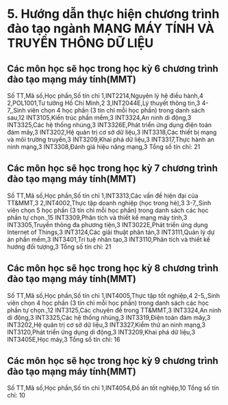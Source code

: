 # 5. Hướng dẫn thực hiện chương trình đào tạo ngành MẠNG MÁY TÍNH VÀ TRUYỀN THÔNG DỮ LIỆU
## Các môn học sẽ học trong học kỳ 6 chương trình đào tạo mạng máy tính(MMT)
Số TT,Mã số,Học phần,Số tín chỉ
1,INT2214,Nguyên lý hệ điều hành,4
2,POL1001,Tư tưởng Hồ Chí Minh,2
3,INT2044E,Lý thuyết thông tin,3
4-7,,Sinh viên chọn 4 học phần (3 tín chỉ mỗi học phần) trong danh sách sau,12
INT3105,Kiến trúc phần mềm,3
INT3324,An ninh di động,3
INT3325,Các hệ thống nhúng,3
INT3326E,Phát triển ứng dụng điện toán đám mây,3
INT3202,Hệ quản trị cơ sở dữ liệu,3
INT3318,Các thiết bị mạng và môi trường truyền,3
INT3209,Khai phá dữ liệu,3
INT3317,Thực hành an ninh mạng,3
INT3308,Đánh giá hiệu năng mạng,3
Tổng số tín chỉ: 21
## Các môn học sẽ học trong học kỳ 7 chương trình đào tạo mạng máy tính(MMT)
Số TT,Mã số,Học phần,Số tín chỉ
1,INT3313,Các vấn đề hiện đại của TT&MMT,3
2,INT4002,Thực tập doanh nghiệp (học trong hè),3
3-7,,Sinh viên chọn 5 học phần (3 tín chỉ mỗi học phần) trong danh sách các học phần tự chọn.,15
INT3309,Phân tích và thiết kế mạng máy tính,3
INT3305,Truyền thông đa phương tiện,3
INT3022E,Phát triển ứng dụng Internet of Things,3
INT3124,Các giải thuật phân tán,3
INT3111,Quản lý dự án phần mềm,3
INT3401,Trí tuệ nhân tạo,3
INT3110,Phân tích và thiết kế hướng đối tượng,3
Tổng số tín chỉ: 21
## Các môn học sẽ học trong học kỳ 8 chương trình đào tạo mạng máy tính(MMT)
Số TT,Mã số,Học phần,Số tín chỉ
1,INT4005,Thực tập tốt nghiệp,4
2-5,,Sinh viên chọn 4 học phần (3 tín chỉ mỗi học phần) trong danh sách các học phần tự chọn.,12
INT3125,Các chuyên đề trong TT&MMT,3
INT3324,An ninh di động,3
INT3325,Các hệ thống nhúng,3
INT3319,Điện toán đám mây,3
INT3202,Hệ quản trị cơ sở dữ liệu,3
INT3327,Kiểm thử an ninh mạng,3
INT3120,Phát triển ứng dụng di động,3
INT3209,Khai phá dữ liệu,3
INT3405E,Học máy,3
Tổng số tín chỉ: 16
## Các môn học sẽ học trong học kỳ 9 chương trình đào tạo mạng máy tính(MMT)
Số TT,Mã số,Học phần,Số tín chỉ
1,INT4054,Đồ án tốt nghiệp,10
Tổng số tín chỉ: 10

